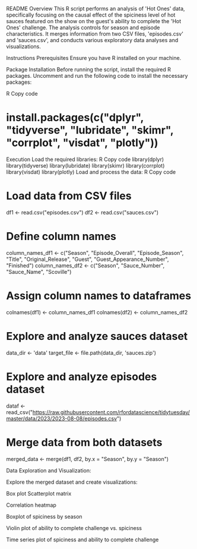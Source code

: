 README
Overview
This R script performs an analysis of 'Hot Ones' data, specifically focusing on the causal effect of the spiciness level of hot sauces featured on the show on the guest's ability to complete the 'Hot Ones' challenge. The analysis controls for season and episode characteristics. It merges information from two CSV files, 'episodes.csv' and 'sauces.csv', and conducts various exploratory data analyses and visualizations.

Instructions
Prerequisites
Ensure you have R installed on your machine.

Package Installation
Before running the script, install the required R packages. Uncomment and run the following code to install the necessary packages:

R
Copy code
# install.packages(c("dplyr", "tidyverse", "lubridate", "skimr", "corrplot", "visdat", "plotly"))
Execution
Load the required libraries:
  R
  Copy code
  library(dplyr)
  library(tidyverse)
  library(lubridate)
  library(skimr)
  library(corrplot)
  library(visdat)
  library(plotly)
Load and process the data:
  R
  Copy code
# Load data from CSV files
  df1 <- read.csv("episodes.csv")
  df2 <- read.csv("sauces.csv")

# Define column names
  column_names_df1 <- c("Season", "Episode_Overall", "Episode_Season", "Title", "Original_Release", "Guest", "Guest_Appearance_Number", "Finished")
  column_names_df2 <- c("Season", "Sauce_Number", "Sauce_Name", "Scoville")

# Assign column names to dataframes
  colnames(df1) <- column_names_df1
  colnames(df2) <- column_names_df2

# Explore and analyze sauces dataset
  data_dir <- 'data'
  target_file <- file.path(data_dir, 'sauces.zip')

# Explore and analyze episodes dataset
  dataf <- read_csv("https://raw.githubusercontent.com/rfordatascience/tidytuesday/master/data/2023/2023-08-08/episodes.csv")


# Merge data from both datasets
  merged_data <- merge(df1, df2, by.x = "Season", by.y = "Season")

Data Exploration and Visualization:

Explore the merged dataset and create visualizations:

  Box plot
  Scatterplot matrix
  
  Correlation heatmap
  
  Boxplot of spiciness by season
  
  Violin plot of ability to complete challenge vs. spiciness
  
  Time series plot of spiciness and ability to complete challenge
  
